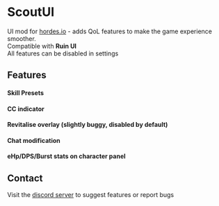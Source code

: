 # ScoutUI

UI mod for [hordes.io](https://hordes.io) - adds QoL features to make the game experience smoother.  
Compatible with **Ruin UI**  
All features can be disabled in settings  

## Features

#### Skill Presets
#### CC indicator
#### Revitalise overlay (slightly buggy, disabled by default)
#### Chat modification
#### eHp/DPS/Burst stats on character panel

## Contact

Visit the [discord server](https://discord.gg/MFyd7WRYHF) to suggest features or report bugs